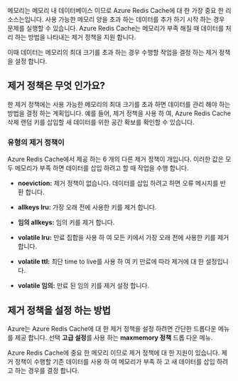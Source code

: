 메모리는 메모리 내 데이터베이스 이므로 Azure Redis Cache에 대 한 가장 중요 한 리소스는입니다. 사용 가능한 메모리 양을 초과 하는 데이터를 추가 하기 시작 하는 경우 문제를 실행할 수 있습니다. Azure Redis Cache는 메모리가 부족 해질 때 데이터를 처리 하는 방법을 나타내는 제거 정책을 지원 합니다.

이때 데이터는 메모리의 최대 크기를 초과 하는 경우 수행할 작업을 결정 하는 제거 정책을 설정 합니다.

## <a name="what-is-an-eviction-policy"></a>제거 정책은 무엇 인가요?

한 제거 정책에는 사용 가능한 메모리의 최대 크기를 초과 하면 데이터를 관리 해야 하는 방법을 결정 하는 계획입니다. 예를 들어, 제거 정책을 사용 하 여, Azure Redis Cache 삭제 랜덤 키를 삽입할 새 데이터를 위한 공간 확보를 확인할 수 있습니다.

### <a name="types-of-eviction-policies"></a>유형의 제거 정책이

Azure Redis Cache에서 제공 하는 6 개의 다른 제거 정책이 개입니다. 이러한 값은 모두 메모리가 부족 하면 데이터를 삽입 하려고 할 때 작업을 수행 합니다.

* **noeviction:** 제거 정책이 없습니다. 데이터를 삽입 하려고 하면 오류 메시지를 반환 합니다.

* **allkeys lru:** 가장 오래 전에 사용한 키를 제거 합니다.

* **임의 allkeys:** 임의 키를 제거 합니다.

* **volatile lru:** 만료 집합을 사용 하 여 모든 키에서 가장 오래 전에 사용한 키를 제거 합니다.

* **volatile ttl:** 최단 time to live를 사용 하 여 키 만료에 따라 제거에 대 한 설정입니다.

* **volatile 임의:** 만료 된 임의 키를 제거 설정 합니다.

## <a name="how-to-set-an-eviction-policy"></a>제거 정책을 설정 하는 방법

Azure는 Azure Redis Cache에 대 한 제거 정책을 설정 하려면 간단한 드롭다운 메뉴를 제공 합니다. 선택 **고급 설정**를 사용 하는 **maxmemory 정책** 드롭 다운 메뉴.

Azure Redis Cache에 중요 한 메모리 이므로 제거 정책에 대 한 지원이 있습니다. 제거 정책이 수행할 기존 데이터를 사용 하 여 메모리가 부족 하 고 새 데이터를 삽입 하려고 하는 경우를 결정 합니다.